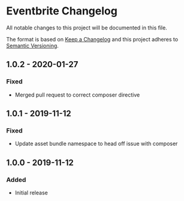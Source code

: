 # Eventbrite Changelog

All notable changes to this project will be documented in this file.

The format is based on [Keep a Changelog](http://keepachangelog.com/) and this project adheres to [Semantic Versioning](http://semver.org/).

## 1.0.2 - 2020-01-27
### Fixed
- Merged pull request to correct composer directive

## 1.0.1 - 2019-11-12
### Fixed
- Update asset bundle namespace to head off issue with composer

## 1.0.0 - 2019-11-12
### Added
- Initial release
